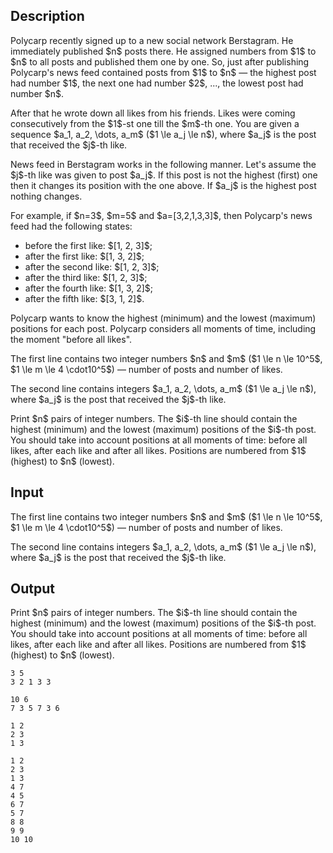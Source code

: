 ## Description

<div><p>Polycarp recently signed up to a new social network Berstagram. He immediately published $n$ posts there. He assigned numbers from $1$ to $n$ to all posts and published them one by one. So, just after publishing Polycarp's news feed contained posts from $1$ to $n$ — the highest post had number $1$, the next one had number $2$, ..., the lowest post had number $n$.</p><p>After that he wrote down all likes from his friends. Likes were coming consecutively from the $1$-st one till the $m$-th one. You are given a sequence $a_1, a_2, \dots, a_m$ ($1 \le a_j \le n$), where $a_j$ is the post that received the $j$-th like.</p><p>News feed in Berstagram works in the following manner. Let's assume the $j$-th like was given to post $a_j$. If this post is not the highest (first) one then it changes its position with the one above. If $a_j$ is the highest post nothing changes. </p><p>For example, if $n=3$, $m=5$ and $a=[3,2,1,3,3]$, then Polycarp's news feed had the following states:</p><ul> <li> before the first like: $[1, 2, 3]$; </li><li> after the first like: $[1, 3, 2]$; </li><li> after the second like: $[1, 2, 3]$; </li><li> after the third like: $[1, 2, 3]$; </li><li> after the fourth like: $[1, 3, 2]$; </li><li> after the fifth like: $[3, 1, 2]$. </li></ul><p>Polycarp wants to know the highest (minimum) and the lowest (maximum) positions for each post. Polycarp considers all moments of time, including the moment "before all likes".</p></div><div class="input-specification"><p>The first line contains two integer numbers $n$ and $m$ ($1 \le n \le 10^5$, $1 \le m \le 4 \cdot10^5$) — number of posts and number of likes. </p><p>The second line contains integers $a_1, a_2, \dots, a_m$ ($1 \le a_j \le n$), where $a_j$ is the post that received the $j$-th like.</p></div><div class="output-specification"><p>Print $n$ pairs of integer numbers. The $i$-th line should contain the highest (minimum) and the lowest (maximum) positions of the $i$-th post. You should take into account positions at all moments of time: before all likes, after each like and after all likes. Positions are numbered from $1$ (highest) to $n$ (lowest).</p></div>

## Input

<p>The first line contains two integer numbers $n$ and $m$ ($1 \le n \le 10^5$, $1 \le m \le 4 \cdot10^5$) — number of posts and number of likes. </p><p>The second line contains integers $a_1, a_2, \dots, a_m$ ($1 \le a_j \le n$), where $a_j$ is the post that received the $j$-th like.</p>

## Output

<p>Print $n$ pairs of integer numbers. The $i$-th line should contain the highest (minimum) and the lowest (maximum) positions of the $i$-th post. You should take into account positions at all moments of time: before all likes, after each like and after all likes. Positions are numbered from $1$ (highest) to $n$ (lowest).</p>





```input1
3 5
3 2 1 3 3
```




```input2
10 6
7 3 5 7 3 6
```




```output1
1 2
2 3
1 3
```




```output2
1 2
2 3
1 3
4 7
4 5
6 7
5 7
8 8
9 9
10 10
```


